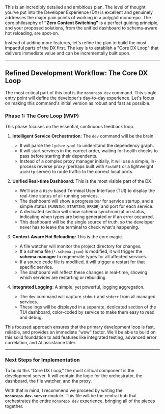 This is an incredibly detailed and ambitious plan. The level of thought you've put into the Developer Experience (DX) is excellent and genuinely addresses the major pain points of working in a polyglot monorepo. The core philosophy of **"Zero Context Switching"** is a perfect guiding principle, and your proposed solutions, from the unified dashboard to schema-aware hot reloading, are spot-on.

Instead of adding more features, let's refine the plan to build the most impactful parts of the DX first. The key is to establish a "Core DX Loop" that delivers immediate value and can be incrementally built upon.

---

## Refined Development Workflow: The Core DX Loop

The most critical part of this tool is the `monorepo dev` command. This single entry point will define the developer's day-to-day experience. Let's focus on making this command's initial version as robust and fast as possible.

### Phase 1: The Core Loop (MVP)

This phase focuses on the essential, continuous feedback loop.

1.  **Intelligent Service Orchestration:** The `dev` command will be the brain.

    - It will parse the `lychee.yaml` to understand the dependency graph.
    - It will start services in the correct order, waiting for health checks to pass before starting their dependents.
    - Instead of a complex proxy manager initially, it will use a simple, in-process reverse proxy (perhaps built with `FastAPI` or a lightweight `aiohttp` server) to route traffic to the correct local ports.

2.  **Unified Real-time Dashboard:** This is the most visible part of the DX.

    - We'll use a `Rich`-based Terminal User Interface (TUI) to display the real-time status of all running services.
    - The dashboard will show a progress bar for service startup, and a simple status (`RUNNING`, `STARTING`, `ERROR`) and port for each service.
    - A dedicated section will show schema synchronization status, indicating when types are being generated or if an error occurred.
    - This dashboard will be the single source of truth, so the developer never has to leave the terminal to check what's happening.

3.  **Context-Aware Hot Reloading:** This is the core magic.

    - A file watcher will monitor the project directory for changes.
    - If a schema file (`*.schema.json`) is modified, it will trigger the **schema manager** to regenerate types for all affected services.
    - If a source code file is modified, it will trigger a restart for that specific service.
    - The dashboard will reflect these changes in real-time, showing which services are restarting or rebuilding.

4.  **Integrated Logging:** A simple, yet powerful, logging aggregation.
    - The `dev` command will capture `stdout` and `stderr` from all managed services.
    - These logs will be displayed in a separate, dedicated section of the TUI dashboard, color-coded by service to make them easy to read and debug.

This focused approach ensures that the primary development loop is fast, reliable, and provides an immediate "wow" factor. We'll be able to build on this solid foundation to add features like integrated testing, advanced error correlation, and AI assistance later.

---

### Next Steps for Implementation

To build this "Core DX Loop," the most critical component is the development server. It will contain the logic for the orchestrator, the dashboard, the file watcher, and the proxy.

With that in mind, I recommend we proceed by writing the **`monorepo.dev.server`** module. This file will be the central hub that orchestrates the entire `monorepo dev` experience, bringing all of the pieces together.
